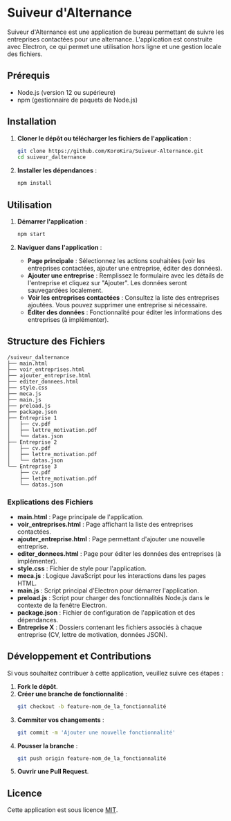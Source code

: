 # Suiveur d'Alternance

Suiveur d'Alternance est une application de bureau permettant de suivre les entreprises contactées pour une alternance. L'application est construite avec Electron, ce qui permet une utilisation hors ligne et une gestion locale des fichiers.

## Prérequis

- Node.js (version 12 ou supérieure)
- npm (gestionnaire de paquets de Node.js)

## Installation

1. **Cloner le dépôt ou télécharger les fichiers de l'application** :
   ```sh
   git clone https://github.com/KoroKira/Suiveur-Alternance.git
   cd suiveur_dalternance
   ```

2. **Installer les dépendances** :
   ```sh
   npm install
   ```

## Utilisation

1. **Démarrer l'application** :
   ```sh
   npm start
   ```

2. **Naviguer dans l'application** :
   - **Page principale** : Sélectionnez les actions souhaitées (voir les entreprises contactées, ajouter une entreprise, éditer des données).
   - **Ajouter une entreprise** : Remplissez le formulaire avec les détails de l'entreprise et cliquez sur "Ajouter". Les données seront sauvegardées localement.
   - **Voir les entreprises contactées** : Consultez la liste des entreprises ajoutées. Vous pouvez supprimer une entreprise si nécessaire.
   - **Éditer des données** : Fonctionnalité pour éditer les informations des entreprises (à implémenter).

## Structure des Fichiers

```plaintext
/suiveur_dalternance
├── main.html
├── voir_entreprises.html
├── ajouter_entreprise.html
├── editer_donnees.html
├── style.css
├── meca.js
├── main.js
├── preload.js
├── package.json
├── Entreprise 1
│   ├── cv.pdf
│   ├── lettre_motivation.pdf
│   └── datas.json
├── Entreprise 2
│   ├── cv.pdf
│   ├── lettre_motivation.pdf
│   └── datas.json
└── Entreprise 3
    ├── cv.pdf
    ├── lettre_motivation.pdf
    └── datas.json
```

### Explications des Fichiers

- **main.html** : Page principale de l'application.
- **voir_entreprises.html** : Page affichant la liste des entreprises contactées.
- **ajouter_entreprise.html** : Page permettant d'ajouter une nouvelle entreprise.
- **editer_donnees.html** : Page pour éditer les données des entreprises (à implémenter).
- **style.css** : Fichier de style pour l'application.
- **meca.js** : Logique JavaScript pour les interactions dans les pages HTML.
- **main.js** : Script principal d'Electron pour démarrer l'application.
- **preload.js** : Script pour charger des fonctionnalités Node.js dans le contexte de la fenêtre Electron.
- **package.json** : Fichier de configuration de l'application et des dépendances.
- **Entreprise X** : Dossiers contenant les fichiers associés à chaque entreprise (CV, lettre de motivation, données JSON).

## Développement et Contributions

Si vous souhaitez contribuer à cette application, veuillez suivre ces étapes :

1. **Fork le dépôt**.
2. **Créer une branche de fonctionnalité** :
   ```sh
   git checkout -b feature-nom_de_la_fonctionnalité
   ```
3. **Commiter vos changements** :
   ```sh
   git commit -m 'Ajouter une nouvelle fonctionnalité'
   ```
4. **Pousser la branche** :
   ```sh
   git push origin feature-nom_de_la_fonctionnalité
   ```
5. **Ouvrir une Pull Request**.

## Licence

Cette application est sous licence [MIT](LICENSE).